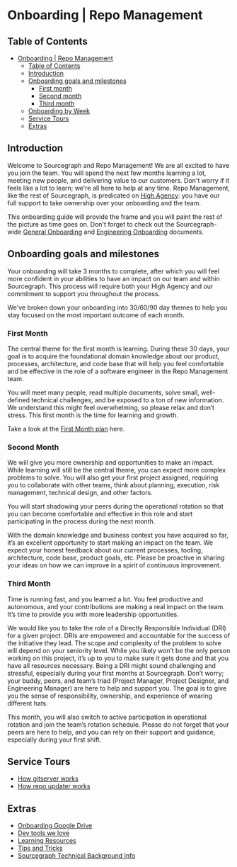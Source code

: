 # Onboarding | Repo Management

## Table of Contents

- [Onboarding | Repo Management](#onboarding--repo-management)
  - [Table of Contents](#table-of-contents)
  - [Introduction](#introduction)
  - [Onboarding goals and milestones](#onboarding-goals-and-milestones)
    - [First month](#first-month)
    - [Second month](#second-month)
    - [Third month](#third-month)
  - [Onboarding by Week](#onboarding-by-week)
  - [Service Tours](#service-tours)
  - [Extras](#extras)

## Introduction

Welcome to Sourcegraph and Repo Management! We are all excited to have you join the team. You will spend the next few months learning a lot, meeting new people, and delivering value to our customers. Don't worry if it feels like a lot to learn; we're all here to help at any time. Repo Management, like the rest of Sourcegraph, is predicated on [High Agency](../../../../company/values.md#high-agency): you have our full support to take ownership over your onboarding and the team.

This onboarding guide will provide the frame and you will paint the rest of the picture as time goes on. Don't forget to check out the Sourcegraph-wide [General Onboarding](../../../people-ops/onboarding/index.md#for-all-new-teammates) and [Engineering Onboarding](../../onboarding/index.md#engineering-onboarding) documents.

## Onboarding goals and milestones

Your onboarding will take 3 months to complete, after which you will feel more confident in your abilities to have an impact on our team and within Sourcegraph. This process will require both your High Agency and our commitment to support you throughout the process.

We've broken down your onboarding into 30/60/90 day themes to help you stay focused on the most important outcome of each month.

### First Month

The central theme for the first month is learning. During these 30 days, your goal is to acquire the foundational domain knowledge about our product, processes, architecture, and code base that will help you feel comfortable and be effective in the role of a software engineer in the Repo Management team.

You will meet many people, read multiple documents, solve small, well-defined technical challenges, and be exposed to a ton of new information. We understand this might feel overwhelming, so please relax and don’t stress. This first month is the time for learning and growth.

Take a look at the [First Month plan](first-month.md) here.

### Second Month

We will give you more ownership and opportunities to make an impact. While learning will still be the central theme, you can expect more complex problems to solve. You will also get your first project assigned, requiring you to collaborate with other teams, think about planning, execution, risk management, technical design, and other factors.

You will start shadowing your peers during the operational rotation so that you can become comfortable and effective in this role and start participating in the process during the next month.

With the domain knowledge and business context you have acquired so far, it’s an excellent opportunity to start making an impact on the team. We expect your honest feedback about our current processes, tooling, architecture, code base, product goals, etc. Please be proactive in sharing your ideas on how we can improve in a spirit of continuous improvement.

### Third Month

Time is running fast, and you learned a lot. You feel productive and autonomous, and your contributions are making a real impact on the team. It’s time to provide you with more leadership opportunities.

We would like you to take the role of a Directly Responsible Individual (DRI) for a given project. DRIs are empowered and accountable for the success of the initiative they lead. The scope and complexity of the problem to solve will depend on your seniority level. While you likely won’t be the only person working on this project, it’s up to you to make sure it gets done and that you have all resources necessary. Being a DRI might sound challenging and stressful, especially during your first months at Sourcegraph. Don’t worry; your buddy, peers, and team’s triad (Project Manager, Project Designer, and Engineering Manager) are here to help and support you. The goal is to give you the sense of responsibility, ownership, and experience of wearing different hats.

This month, you will also switch to active participation in operational rotation and join the team’s rotation schedule. Please do not forget that your peers are here to help, and you can rely on their support and guidance, especially during your first shift.

## Service Tours

- [How gitserver works](how-gitserver-works.md)
- [How repo updater works](how-repo-updater-works.md)

## Extras

- [Onboarding Google Drive](https://drive.google.com/drive/folders/1PhGxAl4HNZkoMhMM9_680FYbxkWWBnN6)
- [Dev tools we love](dev-tools-we-love.md)
- [Learning Resources](learning-resources.md)
- [Tips and Tricks](tips-and-tricks.md)
- [Sourcegraph Technical Background Info](https://docs.sourcegraph.com/dev/background-information)
